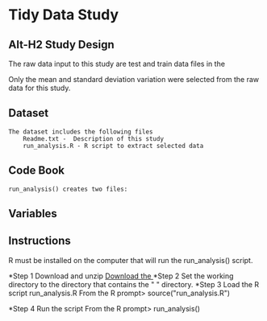 #  Tidy Data Study 

## Alt-H2 Study Design
The raw data input to this study are test and train data files in the 

Only the mean and standard deviation variation were selected from the raw data for this study.


## Dataset
	The dataset includes the following files
		Readme.txt -  Description of this study
		run_analysis.R - R script to extract selected data
		
		

## Code Book
	run_analysis() creates two files:
	

 


## Variables


## Instructions

R must be installed on the computer that will run the run_analysis() script.

*Step 1	   Download and unzip
		[Download the ](https://www.google.com)
*Step 2    Set the working directory to the directory that contains the "   " directory.
*Step 3    Load the R script run_analysis.R
		From the R prompt>  source("run_analysis.R")

*Step 4    Run the script
		From the R prompt> run_analysis()
